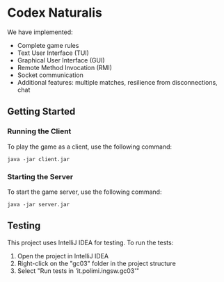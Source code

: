 # Codex Naturalis

We have implemented:
- Complete game rules
- Text User Interface (TUI)
- Graphical User Interface (GUI)
- Remote Method Invocation (RMI)
- Socket communication
- Additional features: multiple matches, resilience from disconnections, chat

## Getting Started

### Running the Client

To play the game as a client, use the following command:

```
java -jar client.jar
```

### Starting the Server

To start the game server, use the following command:

```
java -jar server.jar
```

## Testing

This project uses IntelliJ IDEA for testing. To run the tests:

1. Open the project in IntelliJ IDEA
2. Right-click on the "gc03" folder in the project structure
3. Select "Run tests in 'it.polimi.ingsw.gc03'"
